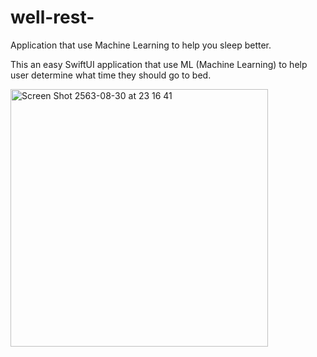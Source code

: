 # well-rest-
Application that use Machine Learning to help you sleep better.

This an easy SwiftUI application that use ML (Machine  Learning) to help user determine what time they should go to bed. 

<img width="412" alt="Screen Shot 2563-08-30 at 23 16 41" src="https://user-images.githubusercontent.com/45746492/91664127-676a0d00-eb17-11ea-8dbe-29223fc56e91.png">
